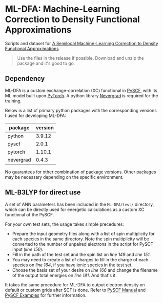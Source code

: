 # ML-DFA: Machine-Learning Correction to Density Functional Approximations
Scripts and dataset for <a href="https://chemrxiv.org/engage/chemrxiv/article-details/63f8bc26937392db3dfecb86" target="_blank">A Semilocal Machine-Learning Correction to Density Functional Approximations</a>

> Use the files in the release if possible. Download and unzip the package and it's good to go.

## Dependency
ML-DFA is a custom exchange-correlation (XC) functional in <a href="https://pyscf.org/" target="_blank">PySCF</a>, with its ML model built upon <a href="https://pytorch.org/" target="_blank">PyTorch</a>.
A python library <a href="https://github.com/facebookresearch/nevergrad" target="_blank">Nevergrad</a> is required for the training.

Below is a list of primary python packages with the corresponding versions I used for developing ML-DFA:

package|version
---|---
python|3.9.12
pyscf|2.0.1
pytorch|1.10.1
nevergrad|0.4.3

No guarantees for other combination of package versions. Other packages may be necessary depending on the specific environment.

## ML-B3LYP for direct use
A set of ANN parameters has been included in the `ML-DFA/test/` directory, which can be directly used for energetic calculations as a custom XC functional of the PySCF.

For your own test sets, the usage takes simple precedures:
- Prepare the input geometry files along with a list of spin multiplicity for each species in the same directory. Note the spin multiplicity will be converted to the number of unpaired electrons in the script for PySCF input (*line 150*). 
- Fill in the path of the test set and the spin list on *line 149* and *line 151*.
- You may need to create a list of charges to fill in the charge of each species on *line 164*, if you have ionic species in the test set.
- Choose the basis set of your desire on *line 166* and change the filename of the output total energies on *line 181*.
And that's it.

It takes the same procedure for ML-DFA to output electron density on default or custom grids after SCF is done.
Refer to [PySCF Manual](https://pyscf.org/user/dft.html) and [PySCF Examples](https://github.com/pyscf/pyscf/tree/master/examples/dft) for further information.
